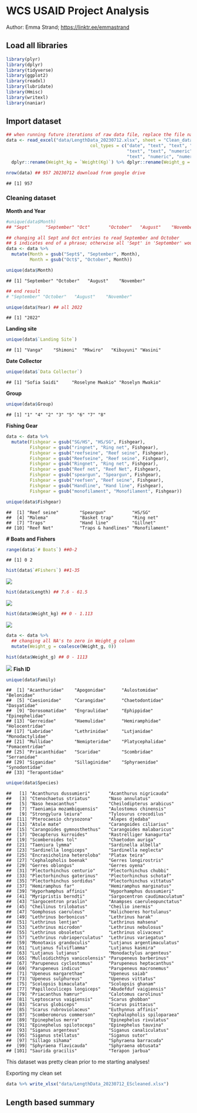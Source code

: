 WCS USAID Project Analysis
================
Author: Emma Strand; <https://linktr.ee/emmastrand>

## <a name="libraries"></a> **Load all libraries**

``` r
library(plyr)
library(dplyr)
library(tidyverse)
library(ggplot2)
library(readxl)
library(lubridate)
library(Hmisc)
library(writexl)
library(naniar)
```

## Import dataset

``` r
## when running future iterations of raw data file, replace the file name below 
data <- read_excel("data/LengthData_20230712.xlsx", sheet = "Clean_data",
                                col_types = c("date", "text", "text", "text", "text", 
                                              "text", "text", "numeric", "numeric", "text",
                                              "text", "numeric", "numeric", "numeric")) %>%
  dplyr::rename(Weight_kg = `Weight(Kg)`) %>% dplyr::rename(Weight_g = `Weight( Grams`)

nrow(data) ## 957 20230712 download from google drive 
```

    ## [1] 957

### Cleaning dataset

**Month and Year**

``` r
#unique(data$Month) 
## "Sept"      "September" "Oct"       "October"   "August"    "November" 

## changing all Sept and Oct entries to read September and October 
## $ indicates end of a phrase; otherwise all 'Sept' in 'September' would also be changed 
data <- data %>%
  mutate(Month = gsub("Sept$", "September", Month),
         Month = gsub("Oct$", "October", Month))

unique(data$Month) 
```

    ## [1] "September" "October"   "August"    "November"

``` r
## end result 
# "September" "October"   "August"    "November" 

unique(data$Year) ## all 2022 
```

    ## [1] "2022"

**Landing site**

``` r
unique(data$`Landing Site`)
```

    ## [1] "Vanga"    "Shimoni"  "Mkwiro"   "Kibuyuni" "Wasini"

**Date Collector**

``` r
unique(data$`Data Collector`)
```

    ## [1] "Sofia Saidi"     "Roselyne Mwakio" "Roselyn Mwakio"

**Group**

``` r
unique(data$Group)
```

    ## [1] "1" "4" "2" "3" "5" "6" "7" "8"

**Fishing Gear**

``` r
data <- data %>%
  mutate(Fishgear = gsub("SG/HS", "HS/SG", Fishgear),
         Fishgear = gsub("ringnet", "Ring net", Fishgear),
         Fishgear = gsub("reefseine", "Reef seine", Fishgear),
         Fishgear = gsub("Reefseine", "Reef seine", Fishgear),
         Fishgear = gsub("Ringnet", "Ring net", Fishgear),
         Fishgear = gsub("Reef net", "Reef Net", Fishgear),
         Fishgear = gsub("speargun", "Speargun", Fishgear),
         Fishgear = gsub("reefsen", "Reef seine", Fishgear),
         Fishgear = gsub("Handline", "Hand line", Fishgear),
         Fishgear = gsub("monofilament", "Monofilament", Fishgear))

unique(data$Fishgear)
```

    ##  [1] "Reef seine"        "Speargun"          "HS/SG"            
    ##  [4] "Malema"            "Basket trap"       "Ring net"         
    ##  [7] "Traps"             "Hand line"         "Gillnet"          
    ## [10] "Reef Net"          "Traps & handlines" "Monofilament"

**\# Boats and Fishers**

``` r
range(data$`# Boats`) ##0-2
```

    ## [1] 0 2

``` r
hist(data$`#Fishers`) ##1-35
```

![](01-Analysis_files/figure-gfm/unnamed-chunk-8-1.png)<!-- -->

``` r
hist(data$Length) ## 7.6 - 61.5 
```

![](01-Analysis_files/figure-gfm/unnamed-chunk-8-2.png)<!-- -->

``` r
hist(data$Weight_kg) ## 0 - 1.113
```

![](01-Analysis_files/figure-gfm/unnamed-chunk-8-3.png)<!-- -->

``` r
data <- data %>%
  ## changing all NA's to zero in Weight_g column 
  mutate(Weight_g = coalesce(Weight_g, 0)) 

hist(data$Weight_g) ## 0 - 1113 
```

![](01-Analysis_files/figure-gfm/unnamed-chunk-8-4.png)<!-- --> **Fish
ID**

``` r
unique(data$Family)
```

    ##  [1] "Acanthuridae"    "Apogonidae"      "Aulostomidae"    "Belonidae"      
    ##  [5] "Caesionidae"     "Carangidae"      "Chaetodontidae"  "Dasyatidae"     
    ##  [9] "Dorosomatidae"   "Engraulidae"     "Ephippidae"      "Epinephelidae"  
    ## [13] "Gerreidae"       "Haemulidae"      "Hemiramphidae"   "Holocentridae"  
    ## [17] "Labridae"        "Lethrinidae"     "Lutjanidae"      "Monodactylidae" 
    ## [21] "Mullidae"        "Nemipteridae"    "Platycephalidae" "Pomacentridae"  
    ## [25] "Priacanthidae"   "Scaridae"        "Scombridae"      "Serranidae"     
    ## [29] "Siganidae"       "Sillaginidae"    "Sphyraenidae"    "Synodontidae"   
    ## [33] "Terapontidae"

``` r
unique(data$Species)
```

    ##   [1] "Acanthurus dussumieri"       "Acanthurus nigricauda"      
    ##   [3] "Ctenochaetus striatus"       "Naso annulatus"             
    ##   [5] "Naso hexacanthus"            "Cheilodipterus arabicus"    
    ##   [7] "Taeniamia mozambiquensis"    "Aulostomus chinensis"       
    ##   [9] "Strongylura leiura"          "Tylosurus crocodilus"       
    ##  [11] "Pterocaesio chrysozona"      "Alepes djedaba"             
    ##  [13] "Atule mate"                  "Carangoides ciliarius"      
    ##  [15] "Carangoides gymnosthethus"   "Carangoides malabaricus"    
    ##  [17] "Decapterus kurroides"        "Rastrelliger kanagurta"     
    ##  [19] "Scomberoides tol"            "Chaetodon auriga"           
    ##  [21] "Taeniura lymma"              "Sardinella albella"         
    ##  [23] "Sardinella longiceps"        "Sardinella neglecta"        
    ##  [25] "Encrasicholina heteroloba"   "Platax teira"               
    ##  [27] "Cephalopholis boenak"        "Gerres longirostris"        
    ##  [29] "Gerres oblongus"             "Gerres oyena"               
    ##  [31] "Plectorhinchus centurio"     "Plectorhinchus chubbi"      
    ##  [33] "Plectorhinchus gaterinus"    "Plectorhinchus schotaf"     
    ##  [35] "Plectorhinchus sordidus"     "Plectorhinchus vittatus"    
    ##  [37] "Hemiramphus far"             "Hemiramphus marginatus"     
    ##  [39] "Hyporhamphus affinis"        "Hyporhamphus dussumieri"    
    ##  [41] "Myripristis berndti"         "Sargocentron caudimaculatum"
    ##  [43] "Sargocentron praslin"        "Anampses caeruleopunctatus" 
    ##  [45] "Cheilinus trilobatus"        "Cheilio inermis"            
    ##  [47] "Gomphosus caeruleus"         "Halichoeres hortulanus"     
    ##  [49] "Lethrinus borbonicus"        "Lethrinus harak"            
    ##  [51] "Lethrinus lentjan"           "Lethrinus mahsena"          
    ##  [53] "Lethrinus microdon"          "Lethrinus nebulosus"        
    ##  [55] "Lethrinus obsoletus"         "Lethrinus olivaceus"        
    ##  [57] "Lethrinus rubrioperculatus"  "Lethrinus variegatus"       
    ##  [59] "Monotaxis grandoculis"       "Lutjanus argentimaculatus"  
    ##  [61] "Lutjanus fulviflamma"        "Lutjanus kasmira"           
    ##  [63] "Lutjanus lutjanus"           "Monodactylus argenteus"     
    ##  [65] "Mulloidichthys vanicolensis" "Parupeneus barberinus"      
    ##  [67] "Parupeneus cyclostomus"      "Parupeneus heptacanthus"    
    ##  [69] "Parupeneus indicus"          "Parupeneus macronemus"      
    ##  [71] "Upeneus margarethae"         "Upeneus saiab"              
    ##  [73] "Upeneus sulphureus"          "Upeneus vittatus"           
    ##  [75] "Scolopsis bimaculata"        "Scolopsis ghanam"           
    ##  [77] "Papilloculiceps longiceps"   "Abudefduf vaigiensis"       
    ##  [79] "Priacanthus hamrur"          "Calotomus carolinus"        
    ##  [81] "Leptoscarus vaigiensis"      "Scarus ghobban"             
    ##  [83] "Scarus globiceps"            "Scarus psittacus"           
    ##  [85] "Scarus rubroviolaceus"       "Euthynnus affinis"          
    ##  [87] "Scomberomorus commerson"     "Cephalopholis spiloparaea"  
    ##  [89] "Epinephelus merra"           "Epinephelus rivulatus"      
    ##  [91] "Epinephelus spilotoceps"     "Epinephelus tauvina"        
    ##  [93] "Siganus argenteus"           "Siganus canaliculatus"      
    ##  [95] "Siganus stellatus"           "Siganus sutor"              
    ##  [97] "Sillago sihama"              "Sphyraena barracuda"        
    ##  [99] "Sphyraena flavicauda"        "Sphyraena obtusata"         
    ## [101] "Saurida gracilis"            "Terapon jarbua"

This dataset was pretty clean prior to me starting analyses!

Exporting my clean set

``` r
data %>% write_xlsx("data/LengthData_20230712_EScleaned.xlsx")
```

## Length based summary
